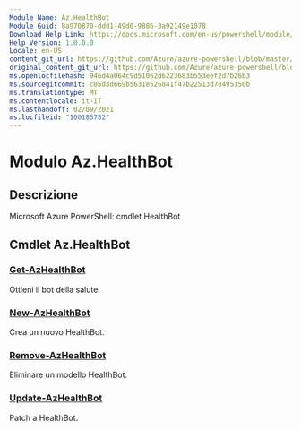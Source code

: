 ```yaml
---
Module Name: Az.HealthBot
Module Guid: 8a970870-ddd1-49d0-9886-3a92149e1078
Download Help Link: https://docs.microsoft.com/en-us/powershell/module/az.healthbot
Help Version: 1.0.0.0
Locale: en-US
content_git_url: https://github.com/Azure/azure-powershell/blob/master/src/HealthBot/help/Az.HealthBot.md
original_content_git_url: https://github.com/Azure/azure-powershell/blob/master/src/HealthBot/help/Az.HealthBot.md
ms.openlocfilehash: 946d4a064c9d51062d6223683b553eef2d7b26b3
ms.sourcegitcommit: c05d3d669b5631e526841f47b22513d78495350b
ms.translationtype: MT
ms.contentlocale: it-IT
ms.lasthandoff: 02/09/2021
ms.locfileid: "100185782"
---
```

# Modulo Az.HealthBot
## Descrizione
Microsoft Azure PowerShell: cmdlet HealthBot

## Cmdlet Az.HealthBot
### [Get-AzHealthBot](Get-AzHealthBot.md)
Ottieni il bot della salute.

### [New-AzHealthBot](New-AzHealthBot.md)
Crea un nuovo HealthBot.

### [Remove-AzHealthBot](Remove-AzHealthBot.md)
Eliminare un modello HealthBot.

### [Update-AzHealthBot](Update-AzHealthBot.md)
Patch a HealthBot.

